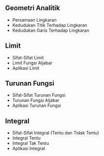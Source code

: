 ## Geometri Analitik

- Persamaan Lingkaran
- Kedudukan Titik Terhadap Lingkaran
- Kedudukan Garis Terhadap Lingkaran
## Limit

- Sifat-Sifat Limit
- Limit Fungsi Aljabar
- Aplikasi Limit
## Turunan Fungsi

- Sifat-Sifat Turunan Fungsi
- Turunan Fungsi Aljabar
- Aplikasi Turunan Fungsi
## Integral

- Sifat-Sifat Integral (Tentu dan Tidak Tentu)
- Integral Tentu
- Integral Tak Tentu
- Aplikasi Integral